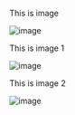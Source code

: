 This is image

![image](../../../images/rm.jpg)

This is image 1

![image](./images/rm.jpg)

This is image 2

![image](images/rm.jpg)

